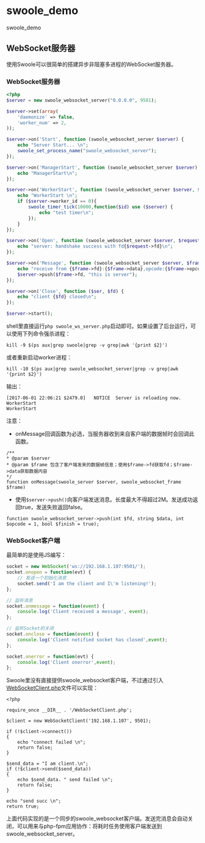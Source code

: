 # swoole_demo
swoole_demo

## WebSocket服务器

使用Swoole可以很简单的搭建异步非阻塞多进程的WebSocket服务器。

### WebSocket服务器

``` php
<?php
$server = new swoole_websocket_server("0.0.0.0", 9501);

$server->set(array(
	'daemonize' => false,
	'worker_num' => 2,
));

$server->on('Start', function (swoole_websocket_server $server) {
    echo "Server Start... \n";
    swoole_set_process_name("swoole_websocket_server");
});

$server->on('ManagerStart', function (swoole_websocket_server $server) {
    echo "ManagerStart\n";
});

$server->on('WorkerStart', function (swoole_websocket_server $server, $worker_id) {
    echo "WorkerStart \n";
    if ($server->worker_id == 0){
        swoole_timer_tick(10000,function($id) use ($server) {
            echo "test timer\n";
        });
    }
});

$server->on('Open', function (swoole_websocket_server $server, $request) {
    echo "server: handshake success with fd{$request->fd}\n";
});

$server->on('Message', function (swoole_websocket_server $server, $frame) {
    echo "receive from {$frame->fd}:{$frame->data},opcode:{$frame->opcode},fin:{$frame->finish}\n";
    $server->push($frame->fd, "this is server");
});

$server->on('Close', function ($ser, $fd) {
    echo "client {$fd} closed\n";
});

$server->start();
```

shell里直接运行`php swoole_ws_server.php`启动即可。如果设置了后台运行，可以使用下列命令强杀进程：
```
kill -9 $(ps aux|grep swoole|grep -v grep|awk '{print $2}')
```
或者重新启动worker进程：
```
kill -10 $(ps aux|grep swoole_websocket_server|grep -v grep|awk '{print $2}')
```
输出：
```
[2017-06-01 22:06:21 $2479.0]	NOTICE	Server is reloading now.
WorkerStart 
WorkerStart 
```

注意：

- onMessage回调函数为必选，当服务器收到来自客户端的数据帧时会回调此函数。
```
/**
* @param $server
* @param $frame 包含了客户端发来的数据帧信息；使用$frame->fd获取fd；$frame->data获取数据内容
*/
function onMessage(swoole_server $server, swoole_websocket_frame $frame)
```
- 使用`$server->push()`向客户端发送消息。长度最大不得超过2M。发送成功返回true，发送失败返回false。
```
function swoole_websocket_server->push(int $fd, string $data, int $opcode = 1, bool $finish = true);
```

### WebSocket客户端
最简单的是使用JS编写：
``` js
socket = new WebSocket('ws://192.168.1.107:9501/'); 
socket.onopen = function(evt) { 
    // 发送一个初始化消息
    socket.send('I am the client and I\'m listening!'); 
}; 

// 监听消息
socket.onmessage = function(event) { 
    console.log('Client received a message', event); 
}; 

// 监听Socket的关闭
socket.onclose = function(event) { 
    console.log('Client notified socket has closed',event); 
}; 

socket.onerror = function(evt) { 
    console.log('Client onerror',event); 
}; 
```

Swoole里没有直接提供swoole_websocket客户端，不过通过引入[WebSocketClient.php](https://github.com/52fhy/swoole_demo/blob/master/WebSocketClient.php)文件可以实现：
```
<?php

require_once __DIR__ . '/WebSocketClient.php';

$client = new WebSocketClient('192.168.1.107', 9501);

if (!$client->connect())
{
	echo "connect failed \n";
	return false;
}

$send_data = "I am client.\n";
if (!$client->send($send_data))
{
	echo $send_data. " send failed \n";
	return false;
}

echo "send succ \n";
return true;
```
上面代码实现的是一个同步的swoole_websocket客户端。发送完消息会自动关闭，可以用来与php-fpm应用协作：将耗时任务使用客户端发送到swoole_websocket_server。
